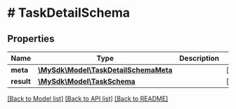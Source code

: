 # # TaskDetailSchema

## Properties

Name | Type | Description | Notes
------------ | ------------- | ------------- | -------------
**meta** | [**\MySdk\Model\TaskDetailSchemaMeta**](TaskDetailSchemaMeta.md) |  | [optional]
**result** | [**\MySdk\Model\TaskSchema**](TaskSchema.md) |  | [optional]

[[Back to Model list]](../../README.md#models) [[Back to API list]](../../README.md#endpoints) [[Back to README]](../../README.md)
